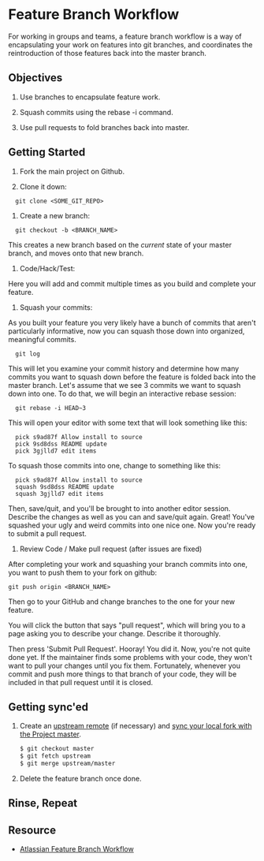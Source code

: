 # Feature Branch Workflow

For working in groups and teams, a feature branch workflow is a way of encapsulating your work on features into git branches, and coordinates the reintroduction of those features back into the master branch.
## Objectives

1. Use branches to encapsulate feature work.

1. Squash commits using the rebase -i command.

3. Use pull requests to fold branches back into master.

## Getting Started

1. Fork the main project on Github.

1. Clone it down:
```
  git clone <SOME_GIT_REPO>
```
1. Create a new branch:
```
  git checkout -b <BRANCH_NAME>
```
  This creates a new branch based on the *current* state of your master branch, and moves onto that new branch.

1. Code/Hack/Test:

  Here you will add and commit multiple times as you build and complete your feature.

1. Squash your commits:

  As you built your feature you very likely have a bunch of commits that aren't particularly informative, now you can squash those down into organized, meaningful commits.
```
  git log
```
  This will let you examine your commit history and determine how many commits you want to squash down before the feature is folded back into the master branch. Let's assume that we see 3 commits we want to squash down into one. To do that, we will begin an interactive rebase session:
```
  git rebase -i HEAD~3
```
  This will open your editor with some text that will look something like this:
```
  pick s9ad87f Allow install to source
  pick 9sd8dss README update
  pick 3gjlld7 edit items
```
To squash those commits into one, change to something like this:
```
  pick s9ad87f Allow install to source
  squash 9sd8dss README update
  squash 3gjlld7 edit items
```
Then, save/quit, and you'll be brought to into another editor session. Describe the changes as well as you can and save/quit again. Great! You've squashed your ugly and weird commits into one nice one. Now you're ready to submit a pull request.

1. Review Code / Make pull request (after issues are fixed)

  After completing your work and squashing your branch commits into one, you want to push them to your fork on github:
```
git push origin <BRANCH_NAME>
```
  Then go to your GitHub and change branches to the one for your new feature.

  You will click the button that says "pull request", which will bring you to a page asking you to describe your change. Describe it thoroughly.

  Then press 'Submit Pull Request'. Hooray! You did it. Now, you're not quite done yet. If the maintainer finds some problems with your code, they won't want to pull your changes until you fix them. Fortunately, whenever you commit and push more things to that branch of your code, they will be included in that pull request until it is closed.

## Getting sync'ed

1. Create an [upstream remote](https://help.github.com/articles/configuring-a-remote-for-a-fork/) (if necessary) and [sync your local fork with the Project master](https://help.github.com/articles/syncing-a-fork/).

    ```sh
    $ git checkout master
    $ git fetch upstream
    $ git merge upstream/master
    ```

1. Delete the feature branch once done.

## Rinse, Repeat

## Resource

- [Atlassian Feature Branch Workflow](https://www.atlassian.com/git/tutorials/comparing-workflows/feature-branch-workflow)
